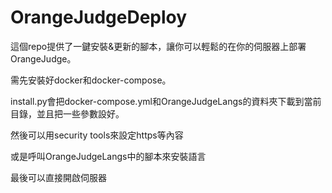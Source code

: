 # OrangeJudgeDeploy

這個repo提供了一鍵安裝&更新的腳本，讓你可以輕鬆的在你的伺服器上部署OrangeJudge。

需先安裝好docker和docker-compose。

install.py會把docker-compose.yml和OrangeJudgeLangs的資料夾下載到當前目錄，並且把一些參數設好。

然後可以用security tools來設定https等內容

或是呼叫OrangeJudgeLangs中的腳本來安裝語言

最後可以直接開啟伺服器